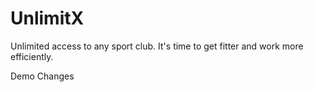 # UnlimitX
Unlimited access to any sport club. It's time to get fitter and work more efficiently.

Demo Changes 

